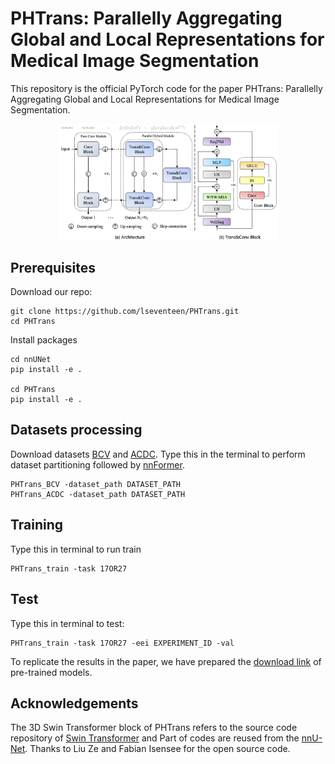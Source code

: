 # PHTrans: Parallelly Aggregating Global and Local Representations for Medical Image Segmentation
This repository is the official PyTorch code for the paper PHTrans: Parallelly Aggregating Global and Local Representations for Medical Image Segmentation.
<!-- This repository is the official PyTorch code for the paper '[PHTrans: Parallelly Aggregating Global and Local Representations for Medical Image Segmentation](https://arxiv.org/abs/2203.04568)' (Wentao Liu, Tong Tian, Weijin Xu, Huihua Yang, and Xipeng Pan) -->

<div align="center">
  <img src="PHTrans/PHTrans.png" width="70%">
</div>

 
## Prerequisites
 

 
Download our repo:
```
git clone https://github.com/lseventeen/PHTrans.git
cd PHTrans
```
Install packages
```
cd nnUNet
pip install -e .

cd PHTrans
pip install -e .
```
 
## Datasets processing
Download datasets [BCV](https://www.dropbox.com/sh/z4hbbzqai0ilqht/AAARqnQhjq3wQcSVFNR__6xNa?dl=0https://www.dropbox.com/sh/z4hbbzqai0ilqht/AAARqnQhjq3wQcSVFNR__6xNa?dl=0) and [ACDC](https://acdc.creatis.insa-lyon.fr/description/databases.html). Type this in the terminal to perform dataset partitioning followed by [nnFormer](https://github.com/282857341/nnFormer).
 
```
PHTrans_BCV -dataset_path DATASET_PATH
PHTrans_ACDC -dataset_path DATASET_PATH
```
 
## Training
Type this in terminal to run train
 
```
PHTrans_train -task 17OR27 
```
## Test
Type this in terminal to test:
 
```
PHTrans_train -task 17OR27 -eei EXPERIMENT_ID -val
```
To replicate the results in the paper, we have prepared the [download link](https://drive.google.com/drive/folders/1lzj8SJgwGQG-lP9D-pzB1y6RNa6pzVsv?usp=sharing) of pre-trained models.

## Acknowledgements


The 3D Swin Transformer block of PHTrans refers to the source code repository of [Swin Transformer](https://github.com/microsoft/Swin-Transformer) and Part of codes are reused from the [nnU-Net](https://github.com/MIC-DKFZ/nnUNet). Thanks to Liu Ze and Fabian Isensee for the open source code.

 
